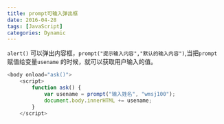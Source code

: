 ```yaml
---
title: prompt可输入弹出框
date: 2016-04-28
tags: [JavaScript]
categories: Dynamic
---
```


`alert()` 可以弹出内容框，`prompt("提示输入内容","默认的输入内容")`,当把`prompt` 赋值给变量`usename` 的时候，就可以获取用户输入的值。

```javascript
<body onload="ask()">
	<script>
		function ask() {
			var usename = prompt("输入姓名", "wmsj100");
			document.body.innerHTML += usename;
		}
	</script>
```


